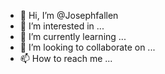 - 👋 Hi, I’m @Josephfallen
- 👀 I’m interested in ...
- 🌱 I’m currently learning ...
- 💞️ I’m looking to collaborate on ...
- 📫 How to reach me ...

<!---
Josephfallen/Josephfallen is a ✨ special ✨ repository because its `README.md` (this file) appears on your GitHub profile.
You can click the Preview link to take a look at your changes.
--->
